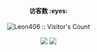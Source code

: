 <!--
### Hi I am LuckyLi706 👋
-->
<h4 align="center">访客数 :eyes:</h4>

<p align="center"><img src="https://profile-counter.glitch.me/LuckyLi706/count.svg" alt="Leon406 :: Visitor's Count" /></p>

<div align="center">
<img src="https://github-readme-stats.vercel.app/api?username=LuckyLi706&line_height=28&theme=vue" align="center"/>
<img src="https://github-readme-stats.vercel.app/api/top-langs/?username=LuckyLi706&langs_count=15&line_height=345&layout=compact" align="center"/>
</div>  
<!--
**LuckyLi706/LuckyLi706** is a ✨ _special_ ✨ repository because its `README.md` (this file) appears on your GitHub profile.

Here are some ideas to get you started:

- 🔭 I’m currently working on ...
- 🌱 I’m currently learning ...
- 👯 I’m looking to collaborate on ...
- 🤔 I’m looking for help with ...
- 💬 Ask me about ...
- 📫 How to reach me: ...
- 😄 Pronouns: ...
- ⚡ Fun fact: ...
-->
